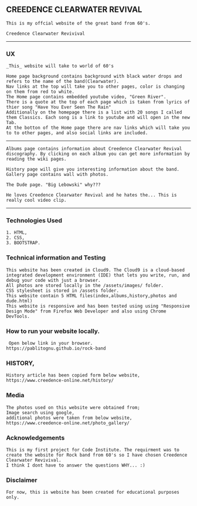 ## CREEDENCE CLEARWATER REVIVAL

    This is my offcial website of the great band from 60's.

    Creedence Clearwater Revivival

***************************************************************************************************************************************************************************

### UX

    _This_ website will take to world of 60's

    Home page background contains background with black water drops and refers to the name of the band(Clearwater). 
    Nav links at the top will take you to other pages, color is changing on them from red to white.  
    The Home page contains embedded youtube video, "Green River".
    There is a quote at the top of each page which is taken from lyrics of thier song "Have You Ever Seen The Rain"
    Additionally on the homepage there is a list with 20 songs I called them Classics. Each song is a link to youtube and will open in the new Tab.
    At the botton of the Home page there are nav links which will take you to to other pages, and also social links are included.

***************************************************************************************************************************************************************************

    Albums page contains information about Creedence Clearwater Revival discography. By clicking on each album you can get more information by reading the wiki pages.

    History page will give you interesting information about the band. Gallery page contains wall with photos.

    The Dude page. "Big Lebowski" why???

    He loves Creedence Clearwater Revival and he hates the... This is really cool video clip.

****************************************************************************************************************************************************************************

### Technologies Used

    1. HTML,
    2. CSS,
    3. BOOTSTRAP.

### Technical information and Testing

    This website has been created in Cloud9. The Cloud9 is a cloud-based integrated development environment (IDE) that lets you write, run, and debug your code with just a browser.
    All photos are stored locally in the /assets/images/ folder.
    CSS stylesheet is stored in /assets folder.
    This website contain 5 HTML files(index,albums,history,photos and dude.html)
    This website is responsive and has been tested using using "Responsive Design Mode" from Firefox Web Developer and also using Chrome DevTools.

### How to run your website locally.

     Open below link in your browser.
    https://pablitognu.github.io/rock-band
### HISTORY,

    History article has been copied form below website,
    https://www.creedence-online.net/history/

### Media

    The photos used on this website were obtained from;
    Image search using google,
    additional photos were taken from below website,
    https://www.creedence-online.net/photo_gallery/
    
### Acknowledgements

    This is my first project for Code Institute. The requirment was to create the website for Rock band from 60's so I have chosen Creedence Clearwater Revivival.
    I think I dont have to answer the questions WHY... :)

### Disclaimer

    For now, this is website has been created for educational purposes only.
    
    